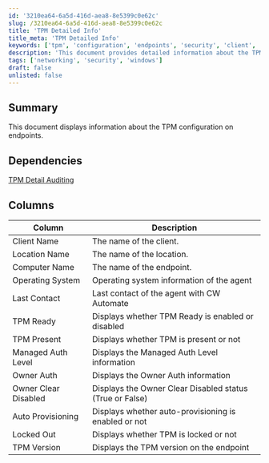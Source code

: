 ```yaml
---
id: '3210ea64-6a5d-416d-aea8-8e5399c0e62c'
slug: /3210ea64-6a5d-416d-aea8-8e5399c0e62c
title: 'TPM Detailed Info'
title_meta: 'TPM Detailed Info'
keywords: ['tpm', 'configuration', 'endpoints', 'security', 'client', 'location', 'computer', 'operating', 'system', 'lastcontact', 'managedauthlevel', 'ownerauth', 'autoprovisioning', 'lockedout', 'version']
description: 'This document provides detailed information about the TPM configuration on endpoints, including the status of TPM readiness, presence, and various security levels associated with the TPM on each client machine.'
tags: ['networking', 'security', 'windows']
draft: false
unlisted: false
---
```


## Summary

This document displays information about the TPM configuration on endpoints.

## Dependencies

[TPM Detail Auditing](/docs/459746c4-f070-40bf-a630-0650e08a2490)

## Columns

| Column              | Description                                                   |
|---------------------|---------------------------------------------------------------|
| Client Name         | The name of the client.                                      |
| Location Name       | The name of the location.                                    |
| Computer Name       | The name of the endpoint.                                    |
| Operating System     | Operating system information of the agent                    |
| Last Contact        | Last contact of the agent with CW Automate                   |
| TPM Ready           | Displays whether TPM Ready is enabled or disabled            |
| TPM Present         | Displays whether TPM is present or not                       |
| Managed Auth Level   | Displays the Managed Auth Level information                  |
| Owner Auth          | Displays the Owner Auth information                           |
| Owner Clear Disabled | Displays the Owner Clear Disabled status (True or False)     |
| Auto Provisioning    | Displays whether auto-provisioning is enabled or not         |
| Locked Out          | Displays whether TPM is locked or not                        |
| TPM Version         | Displays the TPM version on the endpoint                     |


